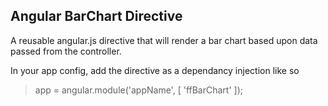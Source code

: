 ## Angular BarChart Directive

A reusable angular.js directive that will render a bar chart based upon data passed from the controller.

In your app config, add the directive as a dependancy injection like so

> app = angular.module('appName', [
> 'ffBarChart'
> ]);
